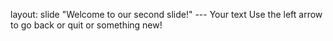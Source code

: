 layout: slide
"Welcome to our second slide!"
	---
Your text
Use the left arrow to go back  or quit or something new!
